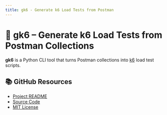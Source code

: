 ```yaml
---
title: gk6 - Generate k6 Load Tests from Postman
---
```


# 🚀 gk6 – Generate k6 Load Tests from Postman Collections

**gk6** is a Python CLI tool that turns Postman collections into [k6](https://k6.io) load test scripts.


## 📚 GitHub Resources

- [Project README](../README.md)
- [Source Code](https://github.com/gopikrishna4595/gk6)
- [MIT License](../LICENSE)
